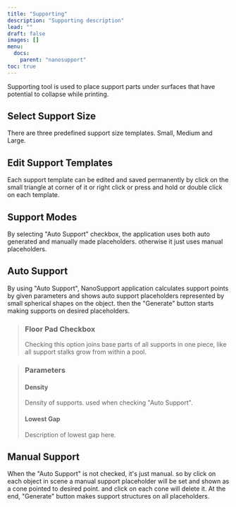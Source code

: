 ```yaml
---
title: "Supporting"
description: "Supporting description"
lead: ""
draft: false
images: []
menu: 
  docs:
    parent: "nanosupport"
toc: true
---
```


Supporting tool is used to place support parts under surfaces that have potential to collapse while printing.

## Select Support Size

There are three predefined support size templates. Small, Medium and Large.

## Edit Support Templates

Each support template can be edited and saved permanently by click on the small triangle at corner of it or right click or press and hold or double click on each template.

## Support Modes

By selecting "Auto Support" checkbox, the application uses both auto generated and manually made placeholders. otherwise it just uses manual placeholders.

## Auto Support

By using "Auto Support", NanoSupport application calculates support points by given parameters and shows auto support placeholders represented by small spherical shapes on the object. then the "Generate" button starts making supports on desired placeholders.

> ### Floor Pad Checkbox
>
> Checking this option joins base parts of all supports in one piece, like all support stalks grow from within a pool.

> ### Parameters
>
> #### Density
>
> Density of supports. used when checking "Auto Support".
>
> #### Lowest Gap
>
> Description of lowest gap here.

## Manual Support

When the "Auto Support" is not checked, it's just manual. so by click on each object in scene a manual support placeholder will be set and shown as a cone pointed to desired point. and click on each cone will delete it. At the end, "Generate" button makes support structures on all placeholders.